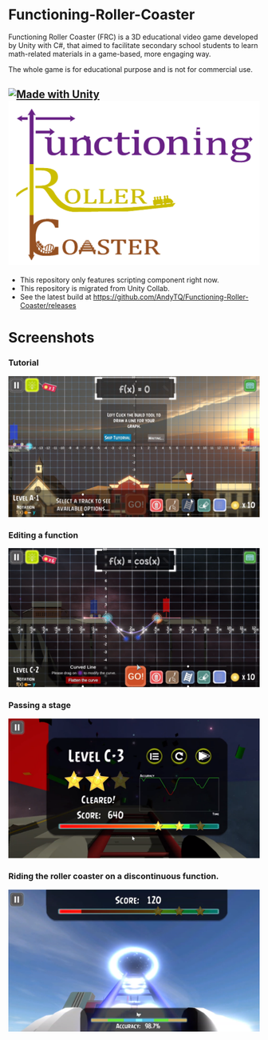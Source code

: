 # Functioning-Roller-Coaster
Functioning Roller Coaster (FRC) is a 3D educational video game developed by Unity with C#, that aimed to
facilitate secondary school students to learn math-related materials in a game-based, more engaging way.

The whole game is for educational purpose and is not for commercial use.

[![Made with Unity](https://img.shields.io/badge/Made%20with-Unity-57b9d3.svg?style=flat&logo=unity)](https://unity3d.com)
![logo](https://github.com/AndyTQ/Functioning-Roller-Coaster/blob/master/docs/Logo.png?raw=true)
-----------------------------------------------------------------------------------
- This repository only features scripting component right now. 
- This repository is migrated from Unity Collab. 
- See the latest build at https://github.com/AndyTQ/Functioning-Roller-Coaster/releases

# Screenshots
### Tutorial
![alt text](./demo/tutorial.png)
### Editing a function
![alt text](./demo/editing2.png)
### Passing a stage
![alt text](./demo/scoring.png)
### Riding the roller coaster on a discontinuous function.
![alt text](./demo/running.png)
